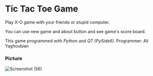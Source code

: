 # Tic Tac Toe Game

Play X-O game with your friends or stupid computer.

You can use new game and about button and see game's score board.

This game programmed with _Python_ and _QT (PySide6)_.
Programmer: Ali Yaghoubian

### Picture
![Screenshot (56)](https://user-images.githubusercontent.com/79134287/136187738-4ff6f895-035c-4bd1-870c-9549ce59196f.png)
